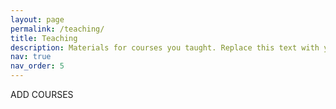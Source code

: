 ```yaml
---
layout: page
permalink: /teaching/
title: Teaching
description: Materials for courses you taught. Replace this text with your description.
nav: true
nav_order: 5
---
```


ADD COURSES

